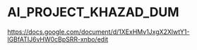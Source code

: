 # AI_PROJECT_KHAZAD_DUM

https://docs.google.com/document/d/1XExHMv1JxgX2XlwtY1-lGBfATIJ6vHW0cBpSRR-xnbo/edit
